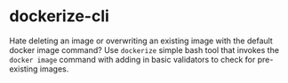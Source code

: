 # dockerize-cli

Hate deleting an image or overwriting an existing image with the default docker image command? 
Use `dockerize` simple bash tool that invokes the `docker image` command with adding in basic validators to check for pre-existing images.
